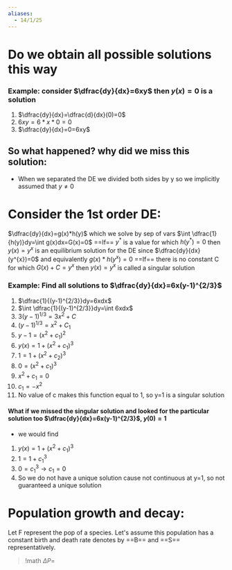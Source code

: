```yaml
---
aliases:
  - 14/1/25
---
```

# Do we obtain all possible solutions this way
### Example: consider $\dfrac{dy}{dx}=6xy$ then $y(x)=0$ is a solution
1. $\dfrac{dy}{dx}=\dfrac{d}{dx}(0)=0$
2. $6xy=6*x *0=0$
3. $\dfrac{dy}{dx}=0=6xy$
## So what happened? why did we miss this solution:
- When we separated the DE we divided both sides by y so we implicitly assumed that $y\neq 0$
# Consider the 1st order DE:
$\dfrac{dy}{dx}=g(x)*h(y)$ which we solve by sep of vars
$\int \dfrac{1}{h(y)}dy=\int g(x)dx=G(x)=0$
==If== $y^*$ is a value for which $h(y^{*})=0$ then $y(x)=y^{x}$ is an equilibrium solution for the DE since $\dfrac{dy}{dx}(y^{x})=0$ and equivalently $g(x)*h(y^{x})=0$
==If== there is no constant C for which $G(x)+C=y^{x}$ then $y(x)=y^{x}$ is called a singular solution
### Example: Find all solutions to $\dfrac{dy}{dx}=6x(y-1)^{2/3}$
1. $\dfrac{1}{(y-1)^{2/3}}dy=6xdx$
2. $\int \dfrac{1}{(y-1)^{2/3}}dy=\int 6xdx$
3. $3(y-1)^{1/3}=3x^2+C$
4. $(y-1)^{1/3}=x^2+C_{1}$
5. $y-1=(x^2+c_{1})^2$
6. $y(x)=1+(x^{2}+c_{1})^{3}$
7. $1=1+(x^{2}+c_{2})^3$
8. $0=(x^2+c_{1})^3$
9. $x^{2}+c_{1}=0$
10. $c_{1}=-x^{2}$
11. No value of c makes this function equal to 1, so y=1 is a singular solution
#### What if we missed the singular solution and looked for the particular solution too $\dfrac{dy}{dx}=6x(y-1)^{2/3}$, $y(0)=1$
- we would find
1. $y(x)=1+(x^{2}+c_{1})^3$
2. $1=1+c_{1}^3$
3. $0=c_{1}^{3} \to c_{1}=0$
4. So we do not have a unique solution cause not continuous at y=1, so not guaranteed a unique solution

# Population growth and decay:
Let F represent the pop of a species. Let's assume this population has a constant birth and death rate denotes by ==B== and ==S== representatively.
`
`
>!math
>$\Delta P=$
